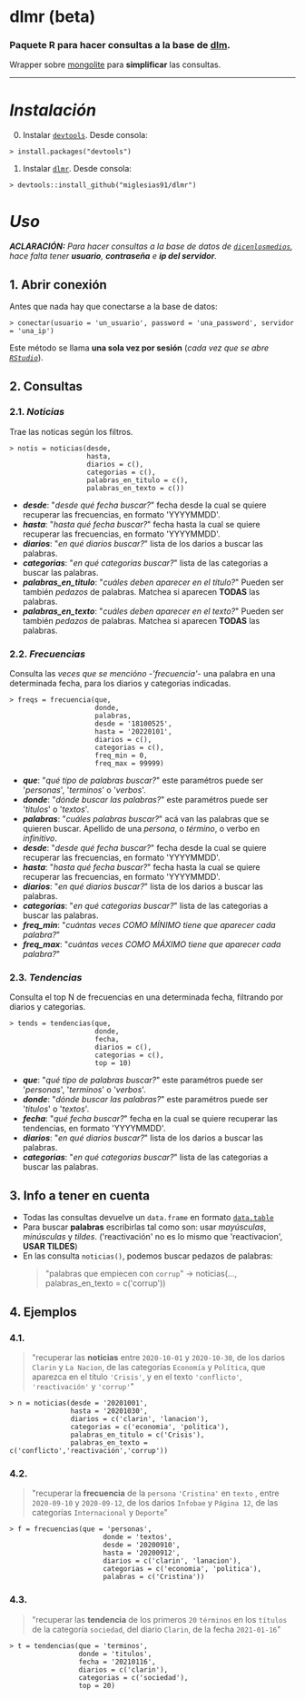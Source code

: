 # dlmr (beta)
### Paquete R para hacer consultas a la base de [dlm](https://twitter.com/dicenlosmedios).

Wrapper sobre [mongolite](https://github.com/jeroen/mongolite) para **simplificar** las consultas.

---
# ***Instalación***

0. Instalar [`devtools`](https://github.com/r-lib/devtools). Desde consola:
```
> install.packages("devtools")
```
1. Instalar [`dlmr`](https://github.com/miglesias91/dlmr). Desde consola:
 ```
> devtools::install_github("miglesias91/dlmr")
```
# ***Uso***
***ACLARACIÓN:*** *Para hacer consultas a la base de datos de [`dicenlosmedios`](https://twitter.com/dicenlosmedios), hace falta tener **usuario**, **contraseña** e **ip del servidor**.*

## 1. Abrir conexión
Antes que nada hay que conectarse a la base de datos:
```
> conectar(usuario = 'un_usuario', password = 'una_password', servidor = 'una_ip')
```
Este método se llama **una sola vez por sesión** (*cada vez que se abre [`RStudio`](https://rstudio.com/)*).

## 2. Consultas
### 2.1. *Noticias*
Trae las noticas según los filtros.
```
> notis = noticias(desde,
                   hasta,
                   diarios = c(),
                   categorias = c(),
                   palabras_en_titulo = c(),
                   palabras_en_texto = c())
```
- ***desde***: "*desde qué fecha buscar?*" fecha desde la cual se quiere recuperar las frecuencias, en formato 'YYYYMMDD'.
- ***hasta***: "*hasta qué fecha buscar?*" fecha hasta la cual se quiere recuperar las frecuencias, en formato 'YYYYMMDD'.
- ***diarios***: "*en qué diarios buscar?*" lista de los darios a buscar las palabras.
- ***categorias***: "*en qué categorias buscar?*" lista de las categorias a buscar las palabras.
- ***palabras_en_titulo***: "*cuáles deben aparecer en el título?*" Pueden ser también *pedazos* de palabras. Matchea si aparecen **TODAS** las palabras.
- ***palabras_en_texto***: "*cuáles deben aparecer en el texto?*" Pueden ser también *pedazos* de palabras. Matchea si aparecen **TODAS** las palabras.

### 2.2. *Frecuencias*
Consulta las *veces que se mencióno* -*'frecuencia'*- una palabra en una determinada fecha, para los diarios y categorias indicadas. 
```
> freqs = frecuencia(que,
                     donde,
                     palabras,
                     desde = '18100525',
                     hasta = '20220101',
                     diarios = c(),
                     categorias = c(),
                     freq_min = 0,
                     freq_max = 99999)
```
- ***que***: "*qué tipo de palabras buscar?*" este paramétros puede ser '*personas*', '*terminos*' o '*verbos*'.
- ***donde***: "*dónde buscar las palabras?*" este paramétros puede ser '*titulos*' o '*textos*'.
- ***palabras***: "*cuáles palabras buscar?*" acá van las palabras que se quieren buscar. Apellido de una *persona*, o *término*, o verbo en *infinitivo*.
- ***desde***: "*desde qué fecha buscar?*" fecha desde la cual se quiere recuperar las frecuencias, en formato 'YYYYMMDD'.
- ***hasta***: "*hasta qué fecha buscar?*" fecha hasta la cual se quiere recuperar las frecuencias, en formato 'YYYYMMDD'.
- ***diarios***: "*en qué diarios buscar?*" lista de los darios a buscar las palabras.
- ***categorias***: "*en qué categorias buscar?*" lista de las categorias a buscar las palabras.
- ***freq_min***: "*cuántas veces COMO MÍNIMO tiene que aparecer cada palabra?*"
- ***freq_max***: "*cuántas veces COMO MÁXIMO tiene que aparecer cada palabra?*"

### 2.3. *Tendencias*
Consulta el top N de frecuencias en una determinada fecha, filtrando por diarios y categorias. 
```
> tends = tendencias(que,
                     donde,
                     fecha,
                     diarios = c(),
                     categorias = c(),
                     top = 10)
```
- ***que***: "*qué tipo de palabras buscar?*" este paramétros puede ser '*personas*', '*terminos*' o '*verbos*'.
- ***donde***: "*dónde buscar las palabras?*" este paramétros puede ser '*titulos*' o '*textos*'.
- ***fecha***: "*qué fecha buscar?*" fecha en la cual se quiere recuperar las tendencias, en formato 'YYYYMMDD'.
- ***diarios***: "*en qué diarios buscar?*" lista de los darios a buscar las palabras.
- ***categorias***: "*en qué categorias buscar?*" lista de las categorias a buscar las palabras.

## 3. Info a tener en cuenta
- Todas las consultas devuelve un `data.frame` en formato [`data.table`](https://github.com/Rdatatable/data.table)
- Para buscar **palabras** escribirlas tal como son: usar *mayúsculas*, *minúsculas* y *tildes*. ('reactivación' no es lo mismo que 'reactivacion', **USAR TILDES**)
- En las consulta `noticias()`, podemos buscar pedazos de palabras:
    > "palabras que empiecen con `corrup`" -> noticias(..., palabras_en_texto = c('corrup'))

## 4. Ejemplos
### 4.1.
> "recuperar las **noticias** entre `2020-10-01` y `2020-10-30`, de los darios `Clarin` y `La Nacion`, de las categorías `Economía` y `Política`, que aparezca en el título `'Crisis'`, y en el texto `'conflicto'`, `'reactivación'` y `'corrup'`"
```
> n = noticias(desde = '20201001',
               hasta = '20201030',
               diarios = c('clarin', 'lanacion'),
               categorias = c('economia', 'politica'),
               palabras_en_titulo = c('Crisis'),
               palabras_en_texto = c('conflicto','reactivación','corrup'))
```
### 4.2.
> "recuperar la **frecuencia** de la `persona` `'Cristina'` en `texto` , entre `2020-09-10` y `2020-09-12`, de los darios `Infobae` y `Página 12`, de las categorías `Internacional` y `Deporte`"
```
> f = frecuencias(que = 'personas',
                       donde = 'textos',
                       desde = '20200910',
                       hasta = '20200912',
                       diarios = c('clarin', 'lanacion'),
                       categorias = c('economia', 'politica'),
                       palabras = c('Cristina'))
```
### 4.3.
> "recuperar las **tendencia** de los primeros `20` `términos` en los `títulos` de la categoría `sociedad`, del diario `Clarin`, de la fecha `2021-01-16`"
```
> t = tendencias(que = 'terminos',
                 donde = 'titulos',
                 fecha = '20210116',
                 diarios = c('clarin'),
                 categorias = c('sociedad'),
                 top = 20)
```
